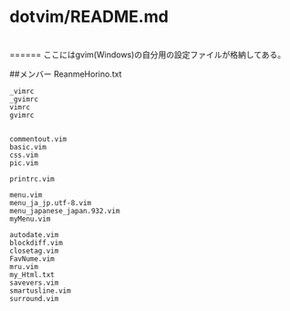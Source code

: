# dotvim/README.md
#

======
ここにはgvim(Windows)の自分用の設定ファイルが格納してある。

##メンバー
	ReanmeHorino.txt

	_vimrc
	_gvimrc
	vimrc
	gvimrc
	

	commentout.vim
	basic.vim
	css.vim
	pic.vim

	printrc.vim
	
	menu.vim
	menu_ja_jp.utf-8.vim
	menu_japanese_japan.932.vim
	myMenu.vim

	autodate.vim
	blockdiff.vim
	closetag.vim
	FavNume.vim
	mru.vim
	my_Html.txt
	savevers.vim
	smartusline.vim
	surround.vim
